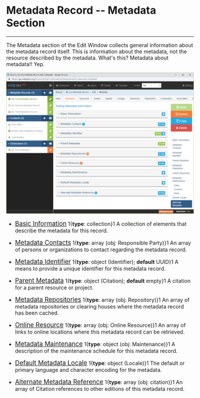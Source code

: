 # Metadata Record -- Metadata Section
---

The <span class="md-section">Metadata</span> section of the <span class="md-window">Edit Window</span> collects general information about the metadata record itself.  This is information about the metadata, not the resource described by the metadata.  What's this? Metadata about metadata!!  Yep. 

![Metadata Edit Window](/assets/reference/edit-objects/metadata/metadata/metadata-editWindow.png)

 * [<span class="md-panel" style="font-size: larger">Basic Information</span>](basicInfo-panel.md)  1{**type**: collection}1  A collection of elements that describe the metadata for this record. 

 * [<span class="md-panel" style="font-size: larger">Metadata Contacts</span>](contacts-panel.md)  <i class="fa fa-asterisk required" title="Required"> </i> 1{**type**: array (obj: <span class="md-panel">Responsible Party</span>)}1 An array of persons or organizations to contact regarding the metadata record.

 * [<span class="md-panel" style="font-size: larger">Metadata Identifier</span>](identifier-panel.md)  1{**type**: object (<span class="md-panel">Identifier</span>); **default** UUID}1  A means to provide a unique identifier for this metadata record. 

 * [<span class="md-panel" style="font-size: larger">Parent Metadata</span>](parent-panel.md)  1{**type**: object (<span class="md-panel">Citation</span>); **default** empty}1  A citation for a parent resource or project. 

 * [<span class="md-panel" style="font-size: larger">Metadata Repositories</span>](repository-panel.md)  1{**type**: array (obj: <span class="md-panel">Repository</span>)}1  An array of metadata repositories or clearing houses where the metadata record has been cached.

 * [<span class="md-panel" style="font-size: larger">Online Resource</span>](onlineResource-panel.md)  1{**type**: array (obj: <span class="md-panel">Online Resource</span>)}1  An array of links to online locations where this metadata record can be retrieved.

 * [<span class="md-panel" style="font-size: larger">Metadata Maintenance</span>](maintenance-panel.md)  1{**type**: object (obj: <span class="md-panel">Maintenance</span>)}1 A description of the maintenance schedule for this metadata record. 

 * [<span class="md-panel" style="font-size: larger">Default Metadata Locale</span>](locale-panel.md)  1{**type**: object (<span class="md-panel">Locale</span>)}1  The default or primary language and character encoding for the metadata.
 
 * [<span class="md-panel" style="font-size: larger">Alternate Metadata Reference</span>](alternate-panel.md)  1{**type**: array (obj: <span class="md-panel">citation</span>)}1 An array of <span class="md-panel">Citation</span> references to other editions of this metadata record. 
